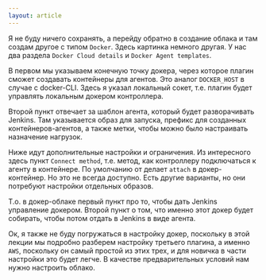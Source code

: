 ```yaml
---
layout: article
---
```

Я не буду ничего сохранять, а перейду обратно в создание облака и там создам другое с типом `Docker`. Здесь картинка немного другая. У нас два раздела `Docker Cloud details` и `Docker Agent templates`.

В первом мы указываем конечную точку докера, через которое плагин сможет создавать контейнеры для агентов. Это аналог `DOCKER_HOST` в случае с docker-CLI. Здесь я указал локальный сокет, т.е. плагин будет управлять локальным докером контроллера.

Второй пункт отвечает за шаблон агента, который будет разворачивать Jenkins. Там указывается образ для запуска, префикс для созданных контейнеров-агентов, а также метки, чтобы можно было настраивать назначение нагрузок. 

Ниже идут дополнительные настройки и ограничения. Из интересного здесь пункт `Connect method`, т.е. метод, как контроллеру подключаться к агенту в контейнере. По умолчанию от делает `attach` в докер-контейнер. Но это не всегда доступно. Есть другие варианты, но они потребуют настройки отдельных образов.

Т.о. в докер-облаке первый пункт про то, чтобы дать Jenkins управление докером. Второй пункт о том, что именно этот докер будет собирать, чтобы потом отдать в Jenkins в виде агента.

Ок, я также не буду погружаться в настройку докер, поскольку в этой лекции мы подробно разберем настройку третьего плагина, а именно `AWS`, поскольку он самый простой из этих трех, и для новичка в части настройки это будет легче. В качестве предварительных условий нам нужно настроить облако.
